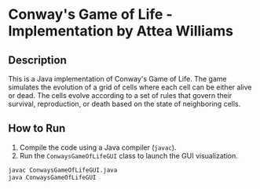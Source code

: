 # Conway's Game of Life - Implementation by Attea Williams

## Description
This is a Java implementation of Conway's Game of Life. The game simulates the evolution of a grid of cells where each cell can be either alive or dead. The cells evolve according to a set of rules that govern their survival, reproduction, or death based on the state of neighboring cells.

## How to Run
1. Compile the code using a Java compiler (`javac`).
2. Run the `ConwaysGameOfLifeGUI` class to launch the GUI visualization.

```bash
javac ConwaysGameOfLifeGUI.java
java ConwaysGameOfLifeGUI
